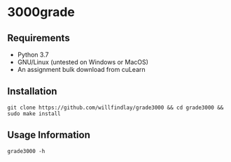 # 3000grade

## Requirements

- Python 3.7
- GNU/Linux (untested on Windows or MacOS)
- An assignment bulk download from cuLearn

## Installation
`git clone https://github.com/willfindlay/grade3000 && cd grade3000 && sudo make install`

## Usage Information
`grade3000 -h`
